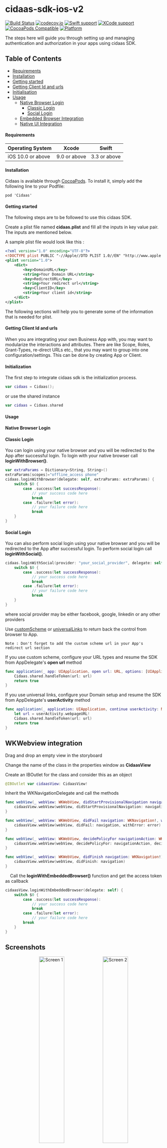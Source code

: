 # cidaas-sdk-ios-v2
[![Build Status](https://travis-ci.org/Cidaas/cidaas-sdk-ios-v2.svg?branch=master)](https://travis-ci.org/Cidaas/cidaas-sdk-ios-v2) 
[![codecov.io](https://codecov.io/gh/Cidaas/cidaas-sdk-ios-v2/branch/master/graphs/badge.svg)](https://codecov.io/gh/Cidaas/cidaas-sdk-ios-v2/branch/master)
[![Swift support](https://img.shields.io/badge/Swift-3.3%20%7C%204.0%20%7C%204.1-lightgrey.svg?colorA=28a745&colorB=4E4E4E)](#swift-versions-support)
[![XCode support](https://img.shields.io/badge/Xcode-9.4-lightgrey.svg?colorA=28a745&colorB=4E4E4E)](#swift-versions-support)
[![CocoaPods Compatible](https://img.shields.io/cocoapods/v/Cidaas.svg?style=flat&label=CocoaPods&colorA=28a745&&colorB=4E4E4E)](https://cocoapods.org/pods/Cidaas)
[![Platform](https://img.shields.io/badge/Platforms-iOS-4E4E4E.svg?colorA=28a745)](#installation)

The steps here will guide you through setting up and managing authentication and authorization in your apps using cidaas SDK.

## Table of Contents

<!--ts-->
* [Requirements](#requirements)
* [Installation](#installation)
* [Getting started](#getting-started)
* [Getting Client Id and urls](#getting-client-id-and-urls)
* [Initialisation](#initialisation)
* [Usage](#usage)
    <!--ts-->
    * [Native Browser Login](#native-browser-login)
        <!--ts-->
        * [Classic Login](#classic-login)
        * [Social Login](#social-login)
        <!--te-->
    * [Embedded Browser Integration](#wkwebview-integration)
    * [Native UI Integration](/Example/Readme/PureNativeLogin.md)
    <!--te-->


#### Requirements

Operating System | Xcode | Swift
--- | --- | ---
iOS 10.0 or above | 9.0 or above | 3.3 or above 

#### Installation

Cidaas is available through [CocoaPods](https://cocoapods.org/pods/Cidaas). To install it, simply add the following line to your Podfile:

```
pod 'Cidaas'
```
#### Getting started

The following steps are to be followed to use this cidaas SDK.

Create a plist file named <b>cidaas.plist</b> and fill all the inputs in key value pair. The inputs are mentioned below.

A sample plist file would look like this :

```xml
<?xml version="1.0" encoding="UTF-8"?>
<!DOCTYPE plist PUBLIC "-//Apple//DTD PLIST 1.0//EN" "http://www.apple.com/DTDs/PropertyList-1.0.dtd">
<plist version="1.0">
    <dict>
        <key>DomainURL</key>
        <string>Your Domain URL</string>
        <key>RedirectURL</key>
        <string>Your redirect url</string>
        <key>ClientID</key>
        <string>Your client id</string>
    </dict>
</plist>
```

The following sections will help you to generate some of the information that is needed for plist.

#### Getting Client Id and urls
When you are integrating your own Business App with, you may want to modularize the interactions and attributes. There are  like Scope, Roles, Grant-Types, re-direct URLs etc., that you may want to group into one configuration/settings. This can be done by creating  App or Client.


#### Initialization

The first step to integrate cidaas sdk is the initialization process.

```swift
var cidaas = Cidaas();
```
or use the shared instance

```swift
var cidaas = Cidaas.shared
```

#### Usage

#### Native Browser Login 
#### Classic Login
You can login using your native browser and you will be redirected to the App after successful login. To login with your native browser call ****loginWithBrowser()****.

```swift
var extraParams = Dictionary<String, String>()
extraParams[scopes]="offline_access phone"
cidaas.loginWithBrowser(delegate: self, extraParams: extraParams) {
    switch $0 {
        case .success(let successResponse):
            // your success code here
            break
        case .failure(let error):
            // your failure code here
            break
    }
}
```

#### Social Login
You can also perform social login using your native browser and you will be redirected to the App after successful login. To perform social login call ****loginWithSocial()****.

```swift
cidaas.loginWithSocial(provider: "your_social_provider", delegate: self) { 
    switch $0 {
        case .success(let successResponse):
            // your success code here
            break
        case .failure(let error):
            // your failure code here
            break
    }
}
```
where social provider may be either facebook, google, linkedin or any other providers

Use [customScheme](https://developer.apple.com/documentation/uikit/core_app/communicating_with_other_apps_using_custom_urls#2928963) or [universalLinks](https://developer.apple.com/library/content/documentation/General/Conceptual/AppSearch/UniversalLinks.html) to return back the control from browser to App.

    Note : Don't forget to add the custom scheme url in your App's redirect url section


If you use custom scheme, configure your URL types and resume the SDK from AppDelegate's **open url** method

```swift
func application(_ app: UIApplication, open url: URL, options: [UIApplicationOpenURLOptionsKey : Any] = [:]) -> Bool {
    Cidaas.shared.handleToken(url: url)
    return true
}
```

If you use universal links, configure your Domain setup and resume the SDK from AppDelegate's **userActivity** method

```swift
func application(_ application: UIApplication, continue userActivity: NSUserActivity, restorationHandler: @escaping ([Any]?) -> Void) -> Bool {
    let url = userActivity.webpageURL!
    Cidaas.shared.handleToken(url: url)
    return true
}
```

## WKWebview integration

Drag and drop an empty view in the storyboard

Change the name of the class in the properties window as **CidaasView**

Create an IBOutlet for the class and consider this as an object

```swift
@IBOutlet var cidaasView: CidaasView! 
```

Inherit the WKNavigationDelegate and call the methods

```swift
func webView(_ webView: WKWebView, didStartProvisionalNavigation navigation: WKNavigation!) {
    cidaasView.webView(webView, didStartProvisionalNavigation: navigation)
}

func webView(_ webView: WKWebView, didFail navigation: WKNavigation!, withError error: Error) {
    cidaasView.webView(webView, didFail: navigation, withError: error)
}

func webView(_ webView: WKWebView, decidePolicyFor navigationAction: WKNavigationAction, decisionHandler: @escaping (WKNavigationActionPolicy) -> Void) {
    cidaasView.webView(webView, decidePolicyFor: navigationAction, decisionHandler: decisionHandler)
}

func webView(_ webView: WKWebView, didFinish navigation: WKNavigation!) {
    cidaasView.webView(webView, didFinish: navigation)
}
```
   
Call the **loginWithEmbeddedBrowser()** function and get the access token as callback
   
```swift
cidaasView.loginWithEmbeddedBrowser(delegate: self) {
    switch $0 {
        case .success(let successResponse):
            // your success code here
            break
        case .failure(let error):
            // your failure code here
        break
    }
}  
```

## Screenshots
<p align="center">

<img src = "https://user-images.githubusercontent.com/26590601/35260372-3b424b8a-0031-11e8-93be-598f473ac753.png" alt="Screen 1" style="width:40%" height="600">

<img src = "https://user-images.githubusercontent.com/26590601/35260352-18800f2e-0031-11e8-908e-85b98c306e99.png" alt="Screen 2" style="width:40%" height="600">

</p>

